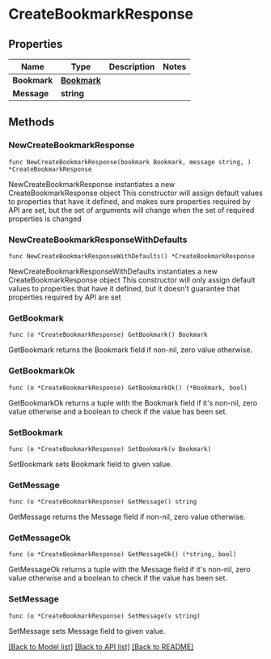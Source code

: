 # CreateBookmarkResponse

## Properties

Name | Type | Description | Notes
------------ | ------------- | ------------- | -------------
**Bookmark** | [**Bookmark**](Bookmark.md) |  | 
**Message** | **string** |  | 

## Methods

### NewCreateBookmarkResponse

`func NewCreateBookmarkResponse(bookmark Bookmark, message string, ) *CreateBookmarkResponse`

NewCreateBookmarkResponse instantiates a new CreateBookmarkResponse object
This constructor will assign default values to properties that have it defined,
and makes sure properties required by API are set, but the set of arguments
will change when the set of required properties is changed

### NewCreateBookmarkResponseWithDefaults

`func NewCreateBookmarkResponseWithDefaults() *CreateBookmarkResponse`

NewCreateBookmarkResponseWithDefaults instantiates a new CreateBookmarkResponse object
This constructor will only assign default values to properties that have it defined,
but it doesn't guarantee that properties required by API are set

### GetBookmark

`func (o *CreateBookmarkResponse) GetBookmark() Bookmark`

GetBookmark returns the Bookmark field if non-nil, zero value otherwise.

### GetBookmarkOk

`func (o *CreateBookmarkResponse) GetBookmarkOk() (*Bookmark, bool)`

GetBookmarkOk returns a tuple with the Bookmark field if it's non-nil, zero value otherwise
and a boolean to check if the value has been set.

### SetBookmark

`func (o *CreateBookmarkResponse) SetBookmark(v Bookmark)`

SetBookmark sets Bookmark field to given value.


### GetMessage

`func (o *CreateBookmarkResponse) GetMessage() string`

GetMessage returns the Message field if non-nil, zero value otherwise.

### GetMessageOk

`func (o *CreateBookmarkResponse) GetMessageOk() (*string, bool)`

GetMessageOk returns a tuple with the Message field if it's non-nil, zero value otherwise
and a boolean to check if the value has been set.

### SetMessage

`func (o *CreateBookmarkResponse) SetMessage(v string)`

SetMessage sets Message field to given value.



[[Back to Model list]](../README.md#documentation-for-models) [[Back to API list]](../README.md#documentation-for-api-endpoints) [[Back to README]](../README.md)


